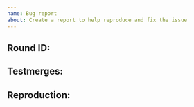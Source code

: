 ```yaml
---
name: Bug report
about: Create a report to help reproduce and fix the issue
---
```

<!-- Write **BELOW** The Headers and **ABOVE** The comments else it may not be viewable -->
## Round ID:

<!--- **INCLUDE THE ROUND ID**-->
## Testmerges:

<!-- If you're certain the issue is to be caused by a test merge [OOC tab -> Show Server Revision], report it in the pull request's comment section rather than on the tracker(If you're unsure you can refer to the issue number by prefixing said number with #. The issue number can be found beside the title after submitting it to the tracker).If no testmerges are active, feel free to remove this section. -->

## Reproduction:

<!-- Explain your issue in detail, including the steps to reproduce it. Issues without proper reproduction steps or explanation are open to being ignored/closed by maintainers.-->

<!-- **For Admins:** Oddities induced by var-edits and other admin tools are not necessarily bugs. Verify that your issues occur under regular circumstances before reporting them. -->

